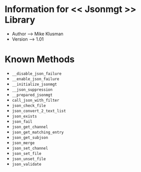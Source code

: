 # Information for << Jsonmgt >> Library

* Author --> Mike Klusman
* Version --> 1.01

# Known Methods

* `__disable_json_failure`
* `__enable_json_failure`
* `__initialize_jsonmgt`
* `__json_suppression`
* `__prepared_jsonmgt`
* `call_json_with_filter`
* `json_check_file`
* `json_convert_2_text_list`
* `json_exists`
* `json_fail`
* `json_get_channel`
* `json_get_matching_entry`
* `json_get_subjson`
* `json_merge`
* `json_set_channel`
* `json_set_file`
* `json_unset_file`
* `json_validate`
